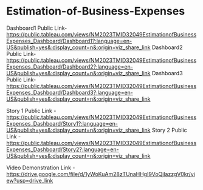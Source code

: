 # Estimation-of-Business-Expenses


Dashboard1 Public Link- https://public.tableau.com/views/NM2023TMID32049EstimationofBusinessExpenses_Dashboard/Dashboard1?:language=en-US&publish=yes&:display_count=n&:origin=viz_share_link
Dashboard2 Public Link- https://public.tableau.com/views/NM2023TMID32049EstimationofBusinessExpenses_Dashboard/Dashboard2?:language=en-US&publish=yes&:display_count=n&:origin=viz_share_link
Dashboard3 Public Link- https://public.tableau.com/views/NM2023TMID32049EstimationofBusinessExpenses_Dashboard/Dashboard3?:language=en-US&publish=yes&:display_count=n&:origin=viz_share_link

Story 1 Public Link - https://public.tableau.com/views/NM2023TMID32049EstimationofBusinessExpenses_Dashboard/Story1?:language=en-US&publish=yes&:display_count=n&:origin=viz_share_link
Story 2 Public Link - https://public.tableau.com/views/NM2023TMID32049EstimationofBusinessExpenses_Dashboard/Story2?:language=en-US&publish=yes&:display_count=n&:origin=viz_share_link

Video Demonstration Link - https://drive.google.com/file/d/1yWoKuAm28zTUnaHHgI9VoQjlazzgV0kr/view?usp=drive_link
